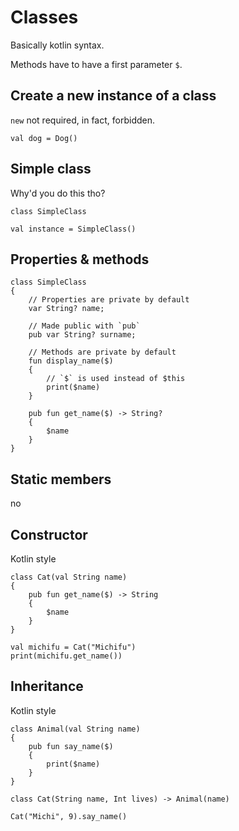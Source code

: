 # Classes

Basically kotlin syntax.

Methods have to have a first parameter `$`.


## Create a new instance of a class

`new` not required, in fact, forbidden.

```thp
val dog = Dog()
```

## Simple class

Why'd you do this tho?

```thp
class SimpleClass

val instance = SimpleClass()
```

## Properties & methods

```thp
class SimpleClass
{
    // Properties are private by default
    var String? name;

    // Made public with `pub`
    pub var String? surname;

    // Methods are private by default
    fun display_name($)
    {
        // `$` is used instead of $this
        print($name)
    }

    pub fun get_name($) -> String?
    {
        $name
    }
}
```

## Static members

no


## Constructor

Kotlin style


```thp
class Cat(val String name)
{
    pub fun get_name($) -> String
    {
        $name
    }
}

val michifu = Cat("Michifu")
print(michifu.get_name())
```

## Inheritance

Kotlin style

```thp
class Animal(val String name)
{
    pub fun say_name($)
    {
        print($name)
    }
}

class Cat(String name, Int lives) -> Animal(name)

Cat("Michi", 9).say_name()
```




